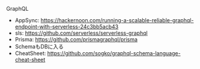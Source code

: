 GraphQL
- AppSync: https://hackernoon.com/running-a-scalable-reliable-graphql-endpoint-with-serverless-24c3bb5acb43
- sls: https://github.com/serverless/serverless-graphql
- Prisma: https://github.com/prismagraphql/prisma
 - SchemaもDBに入る
- CheatSheet: https://github.com/sogko/graphql-schema-language-cheat-sheet